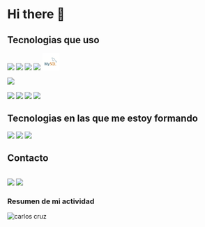 # Hi there 👋


## Tecnologias que uso
<!-- imagenes de tecnologias que uso -->
<code><img height="30" src="https://img.shields.io/badge/Figma-F24E1E?style=for-the-badge&logo=figma&logoColor=white"></code>
<code><img height="30" src="https://img.shields.io/badge/GitKraken-179287?style=for-the-badge&logo=GitKraken&logoColor=white"></code>
<code><img height="30" src="https://img.shields.io/badge/Xampp-F37623?style=for-the-badge&logo=xampp&logoColor=white"></code>
<code><img height="30" src="https://img.shields.io/badge/Trello-0052CC?style=for-the-badge&logo=trello&logoColor=white"></code>
<code><img height="40" src="https://raw.githubusercontent.com/github/explore/80688e429a7d4ef2fca1e82350fe8e3517d3494d/topics/mysql/mysql.png"></code>

<code><img height="30" src="https://img.shields.io/badge/Bootstrap-563D7C?style=for-the-badge&logo=bootstrap&logoColor=white"></code>

<code><img height="30" src="https://img.shields.io/badge/HTML5-E34F26?style=for-the-badge&logo=html5&logoColor=white"></code>
<code><img height="30" src="https://img.shields.io/badge/CSS3-1572B6?style=for-the-badge&logo=css3&logoColor=white"></code>
<code><img height="30" src="https://img.shields.io/badge/Python-3776AB?style=for-the-badge&logo=python&logoColor=white"></code>
<code><img height="30" src="https://img.shields.io/badge/Sass-CC6699?style=for-the-badge&logo=sass&logoColor=white"></code>


## Tecnologias en las que me estoy formando
<!-- imagenes de lenguajes que estoy aprendiendo -->
<code><img height="20" src="https://img.shields.io/badge/AlpineJS-8BC0D0?style=for-the-badge&logo=alpine.js&logoColor=black"></code>
<code><img height="20" src="	https://img.shields.io/badge/Tailwind_CSS-38B2AC?style=for-the-badge&logo=tailwind-css&logoColor=white"></code>
<code><img height="20" src="https://img.shields.io/badge/C%2B%2B-00599C?style=for-the-badge&logo=c%2B%2B&logoColor=white"></code>

## Contacto
<!-- link a correo -->
<code> <a href="mailto:a2carcruzinfo@gmail.com"><img height="20" src="https://img.shields.io/badge/Gmail-D14836?style=for-the-badge&logo=gmail&logoColor=white"></a></code>
<code><a a href="https://www.codecademy.com/learn"><img height="20" src="https://img.shields.io/badge/Codecademy-FFF0E5?style=for-the-badge&logo=codecademy&logoColor=303347"></a></code>

### Resumen de mi actividad
<!-- github stats -->
<!-- <p> <img src="https://github-readme-stats.vercel.app/api?username=Carloscruzvalencia&show_icons=true&theme=gotham" alt="carlos cruz" /> -->

<p> <img src="https://github-readme-stats.vercel.app/api/top-langs/?username=Carloscruzvalencia&langs_count=10&layout=compact" alt="carlos cruz" />


<!-- https://github.com/alexandresanlim/Badges4-README.md-Profile -->